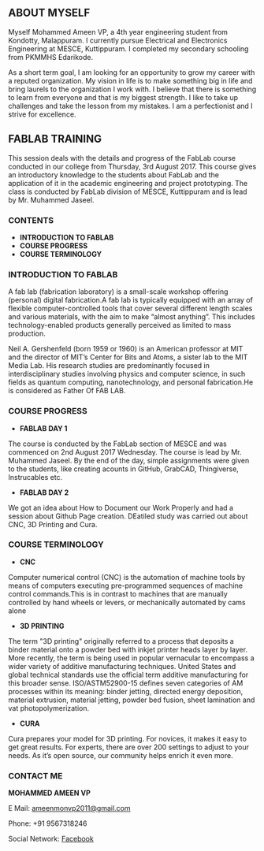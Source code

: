 ## ABOUT MYSELF
Myself Mohammed Ameen VP, a 4th year engineering student from Kondotty, Malappuram. I currently pursue Electrical and Electronics Engineering at MESCE, Kuttippuram. I completed my secondary schooling from PKMMHS Edarikode.

As a short term goal, I am looking for an opportunity to grow my career with a reputed organization. My vision in life is to make something big in life and bring laurels to the organization I work with. I believe that there is something to learn from everyone and that is my biggest strength. I like to take up challenges and take the lesson from my mistakes. I am a perfectionist and I strive for excellence. 
 
## FABLAB TRAINING
This session deals with the details and progress of the FabLab course conducted in our college from Thursday, 3rd August 2017. This course gives an introductory knowledge to the students about FabLab and the application of it in the academic engineering and project prototyping. The class is conducted by FabLab division of MESCE, Kuttippuram and is lead by Mr. Muhammed Jaseel.

### CONTENTS
- **INTRODUCTION TO FABLAB**
- **COURSE PROGRESS**
- **COURSE TERMINOLOGY**

### INTRODUCTION TO FABLAB
A fab lab (fabrication laboratory) is a small-scale workshop offering (personal) digital fabrication.A fab lab is typically equipped with an array of flexible computer-controlled tools that cover several different length scales and various materials, with the aim to make “almost anything”. This includes technology-enabled products generally perceived as limited to mass production.

Neil A. Gershenfeld (born 1959 or 1960) is an American professor at MIT and the director of MIT’s Center for Bits and Atoms, a sister lab to the MIT Media Lab. His research studies are predominantly focused in interdisciplinary studies involving physics and computer science, in such fields as quantum computing, nanotechnology, and personal fabrication.He is considered as Father Of FAB LAB. 

### COURSE PROGRESS

- **FABLAB DAY 1**

 The course is conducted by the FabLab section of MESCE and was commenced on 2nd August 2017 Wednesday. The course is lead by Mr. Muhammed Jaseel. By the end of the day, simple assignments were given to the students, like creating acounts in GitHub, GrabCAD, Thingiverse, Instrucables etc.
 
- **FABLAB DAY 2**

We got an idea about How to Document our Work Properly and had a session about Github Page creation. DEatiled study was carried out about CNC, 3D Printing and Cura.

### COURSE TERMINOLOGY

- **CNC**

Computer numerical control (CNC) is the automation of machine tools by means of computers executing pre-programmed sequences of machine control commands.This is in contrast to machines that are manually controlled by hand wheels or levers, or mechanically automated by cams alone

- **3D PRINTING**

The term "3D printing" originally referred to a process that deposits a binder material onto a powder bed with inkjet printer heads layer by layer. More recently, the term is being used in popular vernacular to encompass a wider variety of additive manufacturing techniques. United States and global technical standards use the official term additive manufacturing for this broader sense. ISO/ASTM52900-15 defines seven categories of AM processes within its meaning: binder jetting, directed energy deposition, material extrusion, material jetting, powder bed fusion, sheet lamination and vat photopolymerization.

- **CURA**

Cura prepares your model for 3D printing. For novices, it makes it easy to get great results. For experts, there are over 200 settings to adjust to your needs. As it’s open source, our community helps enrich it even more.

### CONTACT ME
**MOHAMMED AMEEN VP**

E Mail: ameenmonvp2011@gmail.com

Phone: +91 9567318246

Social Network: [Facebook](https://www.facebook.com/mohammed.ameen.77582)
